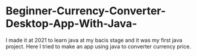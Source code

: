 # Beginner-Currency-Converter-Desktop-App-With-Java-
I made it at 2021 to learn java at my bacis stage and it was my first java project. Here I tried to make an app using java to converter currency price.
